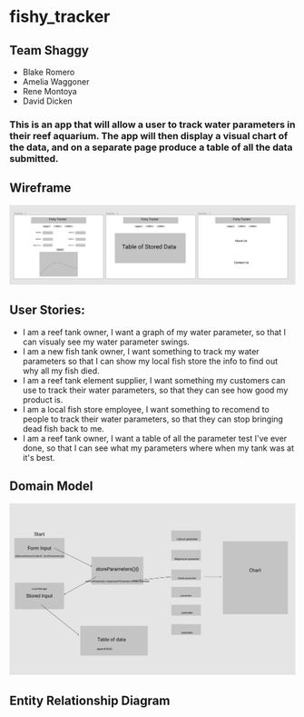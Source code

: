 # fishy_tracker

## Team Shaggy

* Blake Romero
* Amelia Waggoner
* Rene Montoya
* David Dicken

### This is an app that will allow a user to track water parameters in their reef aquarium. The app will then display a visual chart of the data, and on a separate page produce a table of all the data submitted.

## Wireframe

![](fishy_tracker_wireframe.PNG)

## User Stories:

* I am a reef tank owner, I want a graph of my water parameter, so that I can visualy see my water parameter swings.
* I am a new fish tank owner, I want something to track my water parameters so that I can show my local fish store the info to find out why all my fish died.
* I am a reef tank element supplier, I want something my customers can use to track their water parameters, so that they can see how good my product is.
* I am a local fish store employee, I want something to recomend to people to track their water parameters, so that they can stop bringing dead fish back to me.
* I am a reef tank owner, I want a table of all the parameter test I've ever done, so that I can see what my parameters where when my tank was at it's best.

## Domain Model

![](fishy_tracker_Domain_Model.PNG)

## Entity Relationship Diagram

![]()
